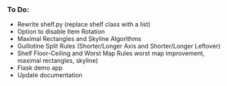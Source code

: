 ### To Do:
* Rewrite shelf.py (replace shelf class with a list)
* Option to disable Item Rotation
* Maximal Rectangles and Skyline Algorithms
* Guillotine Split Rules (Shorter/Longer Axis and Shorter/Longer Leftover)
* Shelf Floor-Ceiling and Worst Map Rules
  worst map improvement, maximal rectangles, skyline)
* Flask demo app
* Update documentation
